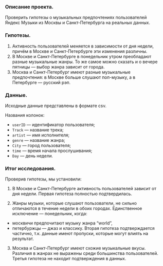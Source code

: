 ### Описание проекта.
Проверить гипотезы о музыкальных предпочтениях пользователей Яндекс Музыки из Москвы и Санкт-Петербурга на реальных данных.

### Гипотезы.
1. Активность пользователей меняется в зависимости от дня недели, причём в Москве и Санкт-Петербурге эти изменения различны.
2. В Москве и Санкт-Петербурге в понедельник утром преобладают разные музыкальные жанры. То же самое можно сказать и о вечере пятницы — выбор жанра зависит от города.
3. Москва и Санкт-Петербург имеют разные музыкальные предпочтения: в Москве больше слушают поп-музыку, а в Петербурге — русский рэп.

### Данные.
Исходные данные представлены в формате csv.  

Названия колонок:
- `userID` — идентификатор пользователя;
- `Track` — название трека;
- `artist` — имя исполнителя;
- `genre` — название жанра;
- `City` — город пользователя;
- `time` — время начала прослушивания;
- `Day` — день недели.

### Итог исследования.
Проверив гипотезы, мы установили:

1. В Москве и Санкт-Петербурге активность пользователей зависит от дня недели. Первая гипотеза полностью подтвердилась.

2. Жанры музыки, которые слушают пользователи, не сильно отличаются в течение недели в обоих городах. Единственное исключение — понедельник, когда:
- москвичи предпочитают музыку жанра “world”,
- петербуржцы — джаз и классику.
Вторая гипотеза подтверждается частично, т.к. данные имеют пропуски, которые могут влиять на результат.

3. Москва и Санкт-Петербург имеют схожие музыкальные вкусы. Различия в жанрах не выражены среди большинства пользователей. Третья гипотеза не находит подтверждения в данных.